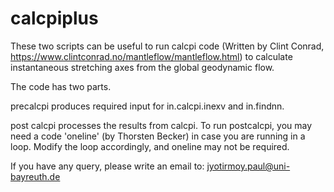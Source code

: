 # calcpiplus

These two scripts can be useful to run calcpi code (Written by Clint Conrad, https://www.clintconrad.no/mantleflow/mantleflow.html) to calculate
instantaneous stretching axes from the global geodynamic flow.

The code has two parts. 

precalcpi produces required input for in.calcpi.inexv and in.findnn.

post calcpi processes the results from calcpi. To run postcalcpi, you may need a code 'oneline' (by Thorsten Becker) in case you are running in a loop. Modify the loop accordingly, and oneline may not be required.


If you have any query, please write an email to: jyotirmoy.paul@uni-bayreuth.de
